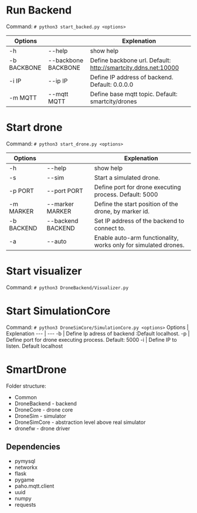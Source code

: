 # Run Backend

Command: `# python3 start_backed.py <options> ` 

Options | | Explenation 
 --- | --- | --- 
-h | --help | show help
-b BACKBONE | --backbone BACKBONE | Define backbone url. Default: http://smartcity.ddns.net:10000
-i IP | --ip IP | Define IP address of backend. Default:  0.0.0.0
-m MQTT | --mqtt MQTT | Define base mqtt topic. Default: smartcity/drones


# Start drone

Command: `# python3 start_drone.py <options> `

Options | | Explenation 
 --- | --- | --- 
-h | --help | show help
-s | --sim | Start a simulated drone.
-p PORT | --port PORT | Define port for drone executing process. Default: 5000
-m MARKER | --marker MARKER | Define the start position of the drone, by marker id.
-b BACKEND | --backend BACKEND | Set IP address of the backend to connect to. 
-a | --auto | Enable auto-arm functionality, works only for simulated drones.

# Start visualizer

Command: `# python3 DroneBackend/Visualizer.py`

# Start SimulationCore

Command: `# python3 DroneSimCore/SimulationCore.py <options>`
 Options | Explenation 
--- | ---
-b | Define Ip adress of backend :Default localhost.
-p | Define port for drone executing process. Default: 5000
-i | Define IP to listen. Default localhost 


# SmartDrone
Folder structure:
* Common
* DroneBackend - backend
* DroneCore - drone core
* DroneSim - simulator
* DroneSimCore - abstraction level above real simulator
* dronefw - drone driver


## Dependencies
* pymysql
* networkx
* flask
* pygame
* paho.mqtt.client
* uuid
* numpy
* requests
